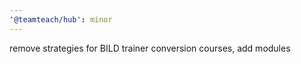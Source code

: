 ```yaml
---
'@teamteach/hub': minor
---
```


remove strategies for BILD trainer conversion courses, add modules
